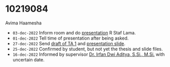 # 10219084
Avima Haamesha

+ `03-dec-2022` Inform room and do [presentation](https://www.instagram.com/p/Cm8ObEaP8KL) R Staf Lama.
+ `01-dec-2022` Tell time of presentation after being asked.
+ `27-dec-2022` Send [draft of TA 1](https://osf.io/64mfu) and [presentation slide](https://osf.io/yt8pb).
+ `25-dec-2022` Confirmed by student, but not yet the thesis and slide files.
+ `16-dec-2022` Informed by supervisor [Dr. Irfan Dwi Aditya, S.Si., M.Si.](https://lppm.itb.ac.id/id/irfan-dwi-aditya/) with uncertain date.
